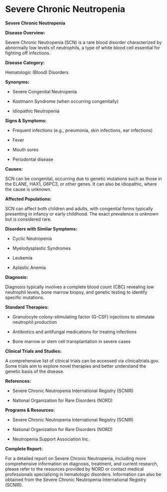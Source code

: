 # Severe Chronic Neutropenia

**Severe Chronic Neutropenia**

**Disease Overview:**
Severe Chronic Neutropenia (SCN) is a rare blood disorder characterized by abnormally low levels of neutrophils, a type of white blood cell essential for fighting off infections.

**Disease Category:**
Hematologic (Blood) Disorders

**Synonyms:**
- Severe Congenital Neutropenia
- Kostmann Syndrome (when occurring congenitally)
- Idiopathic Neutropenia

**Signs & Symptoms:**
- Frequent infections (e.g., pneumonia, skin infections, ear infections)
- Fever
- Mouth sores
- Periodontal disease

**Causes:**
SCN can be congenital, occurring due to genetic mutations such as those in the ELANE, HAX1, G6PC3, or other genes. It can also be idiopathic, where the cause is unknown.

**Affected Populations:**
SCN can affect both children and adults, with congenital forms typically presenting in infancy or early childhood. The exact prevalence is unknown but is considered rare.

**Disorders with Similar Symptoms:**
- Cyclic Neutropenia
- Myelodysplastic Syndromes
- Leukemia
- Aplastic Anemia

**Diagnosis:**
Diagnosis typically involves a complete blood count (CBC) revealing low neutrophil levels, bone marrow biopsy, and genetic testing to identify specific mutations.

**Standard Therapies:**
- Granulocyte colony-stimulating factor (G-CSF) injections to stimulate neutrophil production
- Antibiotics and antifungal medications for treating infections
- Bone marrow or stem cell transplantation in severe cases

**Clinical Trials and Studies:**
A comprehensive list of clinical trials can be accessed via clinicaltrials.gov. Some trials aim to explore novel therapies and better understand the genetic basis of the disease.

**References:**
- Severe Chronic Neutropenia International Registry (SCNIR)
- National Organization for Rare Disorders (NORD)

**Programs & Resources:**
- Severe Chronic Neutropenia International Registry (SCNIR)
- National Organization for Rare Disorders (NORD)
- Neutropenia Support Association Inc.

**Complete Report:**
For a detailed report on Severe Chronic Neutropenia, including more comprehensive information on diagnosis, treatment, and current research, please refer to the resources provided by NORD or contact medical professionals specializing in hematologic disorders. Information can also be obtained from the Severe Chronic Neutropenia International Registry (SCNIR).
